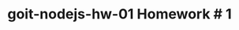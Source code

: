 # goit-nodejs-hw-01 Homework # 1
[All contacts]: [http://www.reddit.com](https://monosnap.com/file/Ksvzorg56na3kERTgTV5KQlJTyLNnf)https://monosnap.com/file/Ksvzorg56na3kERTgTV5KQlJTyLNnf

